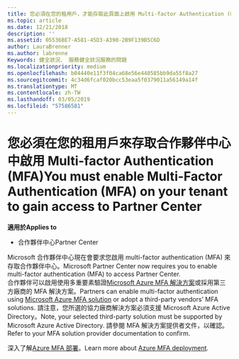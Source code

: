 ```yaml
---
title: 您必須在您的租用戶，才能存取此頁面上啟用 Multi-factor Authentication (MFA) |合作夥伴中心
ms.topic: article
ms.date: 12/21/2018
description: ''
ms.assetid: 05536BE7-A581-45D3-A390-2B9F139B5C6D
author: LauraBrenner
ms.author: labrenne
Keywords: 健全狀況、 服務健全狀況服務的問題
ms.localizationpriority: medium
ms.openlocfilehash: b04440e11f3f04ca68e56e440585bb9da55f8a27
ms.sourcegitcommit: 4c34d6fcaf020bcc53eaa5f0379011a56149a14f
ms.translationtype: MT
ms.contentlocale: zh-TW
ms.lasthandoff: 03/05/2019
ms.locfileid: "57586581"
---
```

# <a name="you-must-enable-multi-factor-authentication-mfa-on-your-tenant-to-gain-access-to-partner-center"></a><span data-ttu-id="ac706-103">您必須在您的租用戶來存取合作夥伴中心中啟用 Multi-factor Authentication (MFA)</span><span class="sxs-lookup"><span data-stu-id="ac706-103">You must enable Multi-Factor Authentication (MFA) on your tenant to gain access to Partner Center</span></span>

<span data-ttu-id="ac706-104">**適用於**</span><span class="sxs-lookup"><span data-stu-id="ac706-104">**Applies to**</span></span>

- <span data-ttu-id="ac706-105">合作夥伴中心</span><span class="sxs-lookup"><span data-stu-id="ac706-105">Partner Center</span></span>


<span data-ttu-id="ac706-106">Microsoft 合作夥伴中心現在會要求您啟用 multi-factor authentication (MFA) 來存取合作夥伴中心。</span><span class="sxs-lookup"><span data-stu-id="ac706-106">Microsoft Partner Center now requires you to enable multi-factor authentication (MFA) to access Partner Center.</span></span>  
<span data-ttu-id="ac706-107">合作夥伴可以啟用使用多重要素驗證[Microsoft Azure MFA 解決方案](https://docs.microsoft.com/en-us/azure/active-directory/authentication/concept-mfa-howitworks)或採用第三方廠商的 MFA 解決方案。</span><span class="sxs-lookup"><span data-stu-id="ac706-107">Partners can enable multi-factor authentication using [Microsoft Azure MFA solution](https://docs.microsoft.com/en-us/azure/active-directory/authentication/concept-mfa-howitworks) or adopt a third-party vendors’ MFA solutions.</span></span> <span data-ttu-id="ac706-108">請注意，您所選的協力廠商解決方案必須支援 Microsoft Azure Active Directory。</span><span class="sxs-lookup"><span data-stu-id="ac706-108">Note, your selected third-party solution must be supported by Microsoft Azure Active Directory.</span></span> <span data-ttu-id="ac706-109">請參閱 MFA 解決方案提供者文件，以確認。</span><span class="sxs-lookup"><span data-stu-id="ac706-109">Refer to your MFA solution provider documentation to confirm.</span></span> 

<span data-ttu-id="ac706-110">深入了解[Azure MFA 部署](https://docs.microsoft.com/en-us/azure/active-directory/authentication/howto-mfa-getstarted)。</span><span class="sxs-lookup"><span data-stu-id="ac706-110">Learn more about [Azure MFA deployment](https://docs.microsoft.com/en-us/azure/active-directory/authentication/howto-mfa-getstarted).</span></span> 
 
